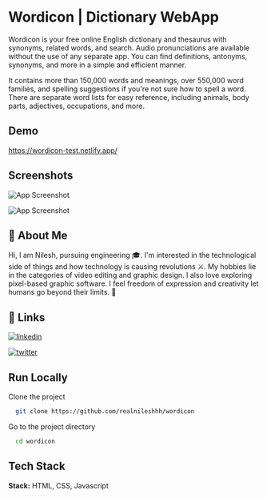 
# Wordicon | Dictionary WebApp

Wordicon is your free online English dictionary and thesaurus with synonyms, related words, and search.
Audio pronunciations are available without the use of any separate app.
You can find definitions, antonyms, synonyms, and more in a simple and efficient manner.

It contains more than 150,000 words and meanings, over 550,000 word families, and spelling suggestions if you're not sure how to spell a word. There are separate word lists for easy reference, including animals, body parts, adjectives, occupations, and more.



## Demo

https://wordicon-test.netlify.app/

## Screenshots

![App Screenshot](https://i.ibb.co/2SwM2Bq/image.png)

![App Screenshot](https://i.ibb.co/BPsPDVJ/image.png)

## 🚀 About Me

Hi, I am Nilesh, pursuing engineering 🎓. I'm interested in the technological side of things and how technology is causing revolutions ⚔️. My hobbies lie in the categories of video editing and graphic design. I also love exploring pixel-based graphic software. I feel freedom of expression and creativity let humans go beyond their limits. 🚀

## 🔗 Links

[![linkedin](https://img.shields.io/badge/linkedin-0A66C2?style=for-the-badge&logo=linkedin&logoColor=white)](https://www.linkedin.com/in/realnileshhh/)

[![twitter](https://img.shields.io/badge/twitter-1DA1F2?style=for-the-badge&logo=twitter&logoColor=white)](https://twitter.com/RealNileshhh)

## Run Locally

Clone the project

```bash
  git clone https://github.com/realnileshhh/wordicon
```

Go to the project directory

```bash
  cd wordicon
```

## Tech Stack

**Stack:** HTML, CSS, Javascript

